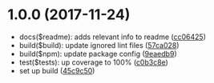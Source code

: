 <a name="1.0.0"></a>
# 1.0.0 (2017-11-24)

* docs($readme): adds relevant info to readme ([cc06425](https://github.com/VinSpee/alpha-string-to-rgba/commit/cc06425))
* build($build): update ignored lint files ([57ca028](https://github.com/VinSpee/alpha-string-to-rgba/commit/57ca028))
* build($npm): update package config ([9eaedb9](https://github.com/VinSpee/alpha-string-to-rgba/commit/9eaedb9))
* test($tests): up coverage to 100% ([c0b3c8e](https://github.com/VinSpee/alpha-string-to-rgba/commit/c0b3c8e))
* set up build ([45c9c50](https://github.com/VinSpee/alpha-string-to-rgba/commit/45c9c50))



